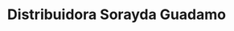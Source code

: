 ---
title: "Distribuidora Sorayda Guadamo"
url: /barrio-santa-ana/distribuidora-sorayda-guadamo/
shop: Bäckerei
---